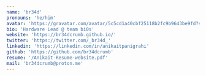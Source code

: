 ```yaml
---
name: 'br34d'
pronouns: 'he/him'
avatar: 'https://gravatar.com/avatar/5c5cd1a40cbf25118b2fc9b9643be9fd?size=256'
bio: 'Hardware Lead @ team bi0s'
website: 'https://br34dcrumb.github.io/'
twitter: 'https://twitter.com/_br34d_'
linkedin: 'https://linkedin.com/in/anikaitpanigrahi'
github: 'https://github.com/br34dcrumb'
resume: '/Anikait-Resume-website.pdf'
mail: 'br34dcrumb@proton.me'
---
```

